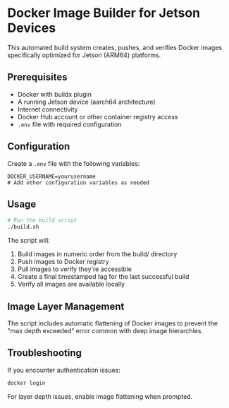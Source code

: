 # Docker Image Builder for Jetson Devices

This automated build system creates, pushes, and verifies Docker images specifically optimized for Jetson (ARM64) platforms.

## Prerequisites

- Docker with buildx plugin
- A running Jetson device (aarch64 architecture)
- Internet connectivity
- Docker Hub account or other container registry access
- `.env` file with required configuration

## Configuration

Create a `.env` file with the following variables:

```
DOCKER_USERNAME=yourusername
# Add other configuration variables as needed
```

## Usage

```bash
# Run the build script
./build.sh
```

The script will:
1. Build images in numeric order from the build/ directory
2. Push images to Docker registry
3. Pull images to verify they're accessible
4. Create a final timestamped tag for the last successful build
5. Verify all images are available locally

## Image Layer Management

The script includes automatic flattening of Docker images to prevent the "max depth exceeded" error common with deep image hierarchies.

## Troubleshooting

If you encounter authentication issues:
```bash
docker login
```

For layer depth issues, enable image flattening when prompted.
